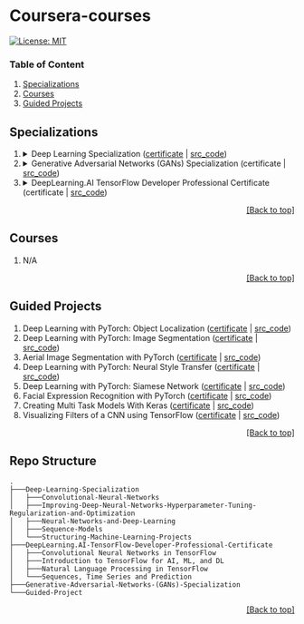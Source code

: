 # Coursera-courses

[![License: MIT](https://img.shields.io/badge/License-MIT-yellow.svg)](https://opensource.org/licenses/MIT)

### Table of Content
1. [Specializations](#specializations)
2. [Courses](#courses)
3. [Guided Projects](#guided-projects)

## Specializations

<ol type="1">
    <li>
    <details>
        <summary markdown="span">Deep Learning Specialization (<a href="https://coursera.org/share/dccd27c6d354c937825d1a43f8453d20">certificate</a> | <a href="https://github.com/QuanHNguyen232/Coursera-courses/tree/main/Deep-Learning-Specialization">src_code</a>)</summary>
        <ol type="a">
            <li>Neural Networks and Deep Learning</li>
            <li>Improving Deep Neural Networks Hyperparameter Tuning Regularization and Optimization</li>
            <li>Structuring Machine Learning Projects</li>
            <li>Convolutional Neural Networks</li>
            <li>Sequence Models</li>
        </ol>
    </details>
    </li>
    <li>
    <details>
        <summary markdown="span">Generative Adversarial Networks (GANs) Specialization (certificate | <a href="https://github.com/QuanHNguyen232/Coursera-courses/tree/main/Generative-Adversarial-Networks-(GANs)-Specialization">src_code</a>)</summary>
        <ol type="a">
            <li>Build Basic Generative Adversarial Networks (GANs)</li>
            <li>Build Better Generative Adversarial Networks (GANs)</li>
            <li>Apply Generative Adversarial Networks (GANs)</li>
        </ol>
    </details>
    </li>
    <li>
    <details>
        <summary markdown="span">DeepLearning.AI TensorFlow Developer Professional Certificate (certificate | <a href="https://github.com/QuanHNguyen232/Coursera-courses/tree/main/DeepLearning.AI-TensorFlow-Developer-Professional-Certificate">src_code</a>)</summary>
        <ol type="a">
            <li>Introduction to TensorFlow for Artificial Intelligence, Machine Learning, and Deep Learning</li>
            <li>Convolutional Neural Networks in TensorFlow</li>
            <li>Natural Language Processing in TensorFlow</li>
            <li>Sequences, Time Series and Prediction</li>
        </ol>
    </details>
    </li>
</ol>

<p align="right"><a href="#coursera-courses">[Back to top]</a></p>

## Courses
<ol type="1">
    <li>N/A
    </li>
    
</ol>

<p align="right"><a href="#coursera-courses">[Back to top]</a></p>

## Guided Projects

<ol type="1">
    <li>Deep Learning with PyTorch: Object Localization (<a href="https://coursera.org/share/69a1c85aede0fa6fc7ddc472c0a9018a">certificate</a> | <a href="https://github.com/QuanHNguyen232/Coursera-courses/blob/main/Guided-Project/Deep-Learning-with-PyTorch-Object-Localization.ipynb">src_code</a>)
    </li>
    <li>Deep Learning with PyTorch: Image Segmentation (<a href="https://coursera.org/share/0437c4cfdc823c2e7b2b1f92dc83da27">certificate</a> | <a href="https://github.com/QuanHNguyen232/Coursera-courses/blob/main/Guided-Project/Deep-Learning-with-PyTorch-ImageSegmentation.ipynb">src_code</a>)
    </li>
    <li>Aerial Image Segmentation with PyTorch (<a href="https://coursera.org/share/1564a35bcb8ba285638c61f8eb59f5b9">certificate</a> | <a href="https://github.com/QuanHNguyen232/Coursera-courses/blob/main/Guided-Project/Aerial-Image-Segmentation-with-PyTorch.ipynb">src_code</a>)
    </li>
    <li>Deep Learning with PyTorch: Neural Style Transfer (<a href="https://coursera.org/share/7599a1e8ef92ba83f1b1e93e63920e0d">certificate</a> | <a href="https://github.com/QuanHNguyen232/Coursera-courses/blob/main/Guided-Project/Deep-Learning-with-PyTorch-Neural-Style-Transfer.ipynb">src_code</a>)
    </li>
    <li>Deep Learning with PyTorch: Siamese Network (<a href="https://coursera.org/share/c605068c635aaceaea419e271da320ad">certificate</a> | <a href="https://github.com/QuanHNguyen232/Coursera-courses/blob/main/Guided-Project/Deep-Learning-with-PyTorch-Siamese-Network.ipynb">src_code</a>)
    </li>
    <li>Facial Expression Recognition with PyTorch (<a href="https://coursera.org/share/9573897c56479a619c49b9a9cb099c1b">certificate</a> | <a href="https://github.com/QuanHNguyen232/Coursera-courses/blob/main/Guided-Project/Facial-Expression-Recognition-with-PyTorch.ipynb">src_code</a>)
    </li>
    <li>Creating Multi Task Models With Keras (<a href="https://coursera.org/share/70196b0d68816de9c78f7f31c191a2b7">certificate</a> | <a href="https://github.com/QuanHNguyen232/Coursera-courses/blob/main/Guided-Project/Creating-Multi-Task-Models-With-Keras.ipynb">src_code</a>)
    </li>
    <li>Visualizing Filters of a CNN using TensorFlow (<a href="https://coursera.org/share/e942b071cf033d942b2ca2e4c30fd0ce">certificate</a> | <a href="https://github.com/QuanHNguyen232/Coursera-courses/blob/main/Guided-Project/Visualizing-Filters-of-a-CNN.ipynb">src_code</a>)
    </li>
</ol>

<p align="right"><a href="#coursera-courses">[Back to top]</a></p>

## Repo Structure

```
.
├───Deep-Learning-Specialization
│   ├───Convolutional-Neural-Networks
│   ├───Improving-Deep-Neural-Networks-Hyperparameter-Tuning-Regularization-and-Optimization
│   ├───Neural-Networks-and-Deep-Learning
│   ├───Sequence-Models
│   └───Structuring-Machine-Learning-Projects
├───DeepLearning.AI-TensorFlow-Developer-Professional-Certificate
│   ├───Convolutional Neural Networks in TensorFlow
│   ├───Introduction to TensorFlow for AI, ML, and DL
│   ├───Natural Language Processing in TensorFlow
│   └───Sequences, Time Series and Prediction
├───Generative-Adversarial-Networks-(GANs)-Specialization
└───Guided-Project
```

<p align="right"><a href="#coursera-courses">[Back to top]</a></p>

